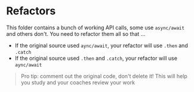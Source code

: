 # Refactors

This folder contains a bunch of working API calls, some use `async/await` and others don't.   You need to refactor them all so that ...

* If the original source used `aync/await`, your refactor will use `.then` and `.catch`
* If the original source used `.then` and `.catch`, your refactor will use `aync/await`

> Pro tip: comment out the original code, don't delete it!  This will help you study and your coaches review your work
